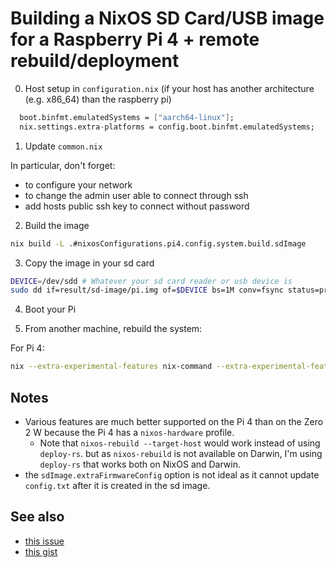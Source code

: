 # Building a NixOS SD Card/USB image for a Raspberry Pi 4 + remote rebuild/deployment

0. Host setup in `configuration.nix` (if your host has another architecture (e.g. x86_64) than the raspberry pi) 

```nix
  boot.binfmt.emulatedSystems = ["aarch64-linux"];
  nix.settings.extra-platforms = config.boot.binfmt.emulatedSystems;
```

1. Update `common.nix`

In particular, don't forget:
- to configure your network
- to change the admin user able to connect through ssh
- add hosts public ssh key to connect without password

2. Build the image

```sh
nix build -L .#nixosConfigurations.pi4.config.system.build.sdImage
```

3. Copy the image in your sd card

```sh
DEVICE=/dev/sdd # Whatever your sd card reader or usb device is
sudo dd if=result/sd-image/pi.img of=$DEVICE bs=1M conv=fsync status=progress
```

4. Boot your Pi

5. From another machine, rebuild the system:

For Pi 4:

```sh
nix --extra-experimental-features nix-command --extra-experimental-features flakes run --system aarch64-linux github:serokell/deploy-rs .#pi4 -- --ssh-user pi --hostname 10.10.10.74
```

## Notes

- Various features are much better supported on the Pi 4 than on the Zero 2 W because the Pi 4 has a `nixos-hardware` profile.
  - Note that `nixos-rebuild --target-host` would work instead of using `deploy-rs`. but as `nixos-rebuild` is not available on Darwin, I'm using `deploy-rs` that works both on NixOS and Darwin.
- the `sdImage.extraFirmwareConfig` option is not ideal as it cannot update `config.txt` after it is created in the sd image.

## See also
- [this issue](https://github.com/NixOS/nixpkgs/issues/216886)
- [this gist](https://gist.github.com/plmercereau/0c8e6ed376dc77617a7231af319e3d29)


